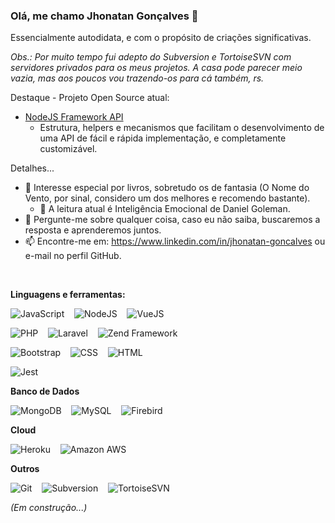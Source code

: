 ### Olá, me chamo Jhonatan Gonçalves 👋

<!--Em resumo, nos meios formais atuo como Arquiteto de Software, mas a chama primária de desenvolvedor Full Stack continua acesa. -->
Essencialmente autodidata, e com o propósito de criações significativas.

*Obs.: Por muito tempo fui adepto do Subversion e TortoiseSVN com servidores privados para os meus projetos. A casa pode parecer meio vazia, mas aos poucos vou trazendo-os para cá também, rs.* 

Destaque - Projeto Open Source atual:
- [NodeJS Framework API](https://github.com/jsagon/nodejs-framework-api)
  - Estrutura, helpers e mecanismos que facilitam o desenvolvimento de uma API de fácil e rápida implementação, e completamente customizável.

Detalhes...
- 📗 Interesse especial por livros, sobretudo os de fantasia (O Nome do Vento, por sinal, considero um dos melhores e recomendo bastante). 
  - 📖 A leitura atual é Inteligência Emocional de Daniel Goleman.
- 💬 Pergunte-me sobre qualquer coisa, caso eu não saiba, buscaremos a resposta e aprenderemos juntos.
- 📫 Encontre-me em: https://www.linkedin.com/in/jhonatan-goncalves ou e-mail no perfil GitHub.

<br/>
<p align="center">

**Linguagens e ferramentas:**  

![JavaScript](https://img.shields.io/badge/-JavaScript-black?logo=javascript&style=social)&nbsp;&nbsp;&nbsp;
![NodeJS](https://img.shields.io/badge/-NodeJS-black?logo=node.js&style=social)&nbsp;&nbsp;&nbsp;
![VueJS](https://img.shields.io/badge/-Vue.JS-black?logo=vue.js&style=social)&nbsp;&nbsp;&nbsp;

![PHP](https://img.shields.io/badge/-PHP-black?logo=php&style=social)&nbsp;&nbsp;&nbsp;
![Laravel](https://img.shields.io/badge/-Laravel-black?logo=laravel&style=social)&nbsp;&nbsp;&nbsp;
![Zend Framework](https://img.shields.io/badge/-Zend%20Framework-black?logo=zend&style=social)&nbsp;&nbsp;&nbsp;

![Bootstrap](https://img.shields.io/badge/-Bootstrap-black?logo=bootstrap&style=social)&nbsp;&nbsp;&nbsp;
![CSS](https://img.shields.io/badge/-CSS-black?logo=css3&style=social)&nbsp;&nbsp;&nbsp;
![HTML](https://img.shields.io/badge/-HTML-black?logo=html5&style=social)&nbsp;&nbsp;&nbsp;

![Jest](https://img.shields.io/badge/-Jest-black?logo=jest&style=social)&nbsp;&nbsp;&nbsp;

**Banco de Dados**

![MongoDB](https://img.shields.io/badge/-MongoDB-black?logo=mongodb&style=social)&nbsp;&nbsp;&nbsp;
![MySQL](https://img.shields.io/badge/-MySQL-black?logo=mysql&style=social)&nbsp;&nbsp;&nbsp;
![Firebird](https://img.shields.io/badge/-Firebird-black?logo=firebird&style=social)&nbsp;&nbsp;&nbsp;

**Cloud**

![Heroku](https://img.shields.io/badge/-Heroku-black?logo=heroku&style=social)&nbsp;&nbsp;&nbsp;
![Amazon AWS](https://img.shields.io/badge/-Amazon%20AWS-black?logo=amazon-aws&style=social)&nbsp;&nbsp;&nbsp;

**Outros**

![Git](https://img.shields.io/badge/-Git-black?logo=git&style=social)&nbsp;&nbsp;&nbsp;
![Subversion](https://img.shields.io/badge/-Subversion-black?logo=subversion&style=social)&nbsp;&nbsp;&nbsp;
![TortoiseSVN](https://img.shields.io/badge/-TortoiseSVN-black?logo=&style=social)&nbsp;&nbsp;&nbsp;

</p>

*(Em construção...)*
